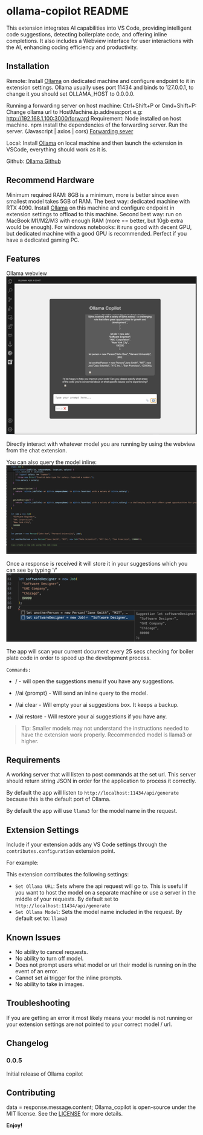 # ollama-copilot README

This extension integrates AI capabilities into VS Code, providing intelligent code suggestions, detecting boilerplate code, and offering inline completions. It also includes a Webview interface for user interactions with the AI, enhancing coding efficiency and productivity.

## Installation

Remote:
Install [Ollama](https://ollama.com/) on dedicated machine and configure endpoint to it in extension settings. Ollama usually uses port 11434 and binds to 127.0.0.1, to change it you should set OLLAMA_HOST to 0.0.0.0.

Running a forwarding server on host machine:
Ctrl+Shift+P or Cmd+Shift+P: Change ollama url to HostMachine.ip.address:port e.g: http://192.168.1.100:3000/forward
Requirement: Node installed on host machine.
npm install the dependencies of the forwarding server.
Run the server.
(Javascript | axios | cors)
[Forwarding sever](./proxy-server.js)

Local:
Install [Ollama](https://ollama.com) on local machine and then launch the extension in VSCode, everything should work as it is.

Github: [Ollama Github](https://github.com/ollama/ollama)

## Recommend Hardware

Minimum required RAM: 8GB is a minimum, more is better since even smallest model takes 5GB of RAM. The best way: dedicated machine with RTX 4090. Install [Ollama](https://ollama.com) on this machine and configure endpoint in extension settings to offload to this machine. Second best way: run on MacBook M1/M2/M3 with enough RAM (more == better, but 10gb extra would be enough). For windows notebooks: it runs good with decent GPU, but dedicated machine with a good GPU is recommended. Perfect if you have a dedicated gaming PC.

## Features

Ollama webview
![media](media/features/ollamaWebview.png)

Directly interact with whatever model you are running by using the webview from the chat extension.

You can also query the model inline:
![media](media/features/inlinePrompt.png)

Once a response is received it will store it in your suggestions which you can see by typing '/'
![media](media/features/inlineResponse.png)

The app will scan your current document every 25 secs checking for boiler plate code in order to speed up the development process.

`Commands:`

- / - will open the suggestions menu if you have any suggestions.

- //ai {prompt} - Will send an inline query to the model.

- //ai clear - Will empty your ai suggestions box. It keeps a backup.

- //ai restore - Will restore your ai suggestions if you have any.

> Tip: Smaller models may not understand the instructions needed to have the extension work properly. Recommended model is llama3 or higher.

## Requirements

A working server that will listen to post commands at the set url. This server should return string JSON in order for the application to process it correctly.

By default the app will listen to `http://localhost:11434/api/generate` because this is the default port of Ollama.

By default the app will use `llama3` for the model name in the request.

## Extension Settings

Include if your extension adds any VS Code settings through the `contributes.configuration` extension point.

For example:

This extension contributes the following settings:

- `Set Ollama URL`: Sets where the api request will go to. This is useful if you want to host the model on a separate machine or use a server in the middle of your requests. By default set to `http://localhost:11434/api/generate`
- `Set Ollama Model`: Sets the model name included in the request. By default set to: `llama3`

## Known Issues

- No ability to cancel requests.
- No ability to turn off model.
- Does not prompt users what model or url their model is running on in the event of an error.
- Cannot set ai trigger for the inline prompts.
- No ability to take in images.

## Troubleshooting

If you are getting an error it most likely means your model is not running or your extension settings are not pointed to your correct model / url.

## Changelog

### 0.0.5

Initial release of Ollama copilot

## Contributing

data = response.message.content;
Ollama_copilot is open-source under the MIT license. See the [LICENSE](./LICENSE) for more details.

**Enjoy!**

